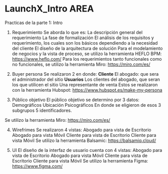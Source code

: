 # LaunchX_Intro AREA
Practicas de la parte 1: Intro

1. Requerimiento
Se aborda lo que es:
La descripción general del requerimiento
La fase de formalización
El análisis de los requisitos y requerimiento, los cuales son los básicos dependiendo a la necesidad del cliente
El diseño de la arquitectura de solución
Para el modelamiento de negocios y la vista de proceso, se utilizo la herramienta HEFLO BPM: https://www.heflo.com/
Para los requerimientos tanto funcionales como no funcionales, se utilizo la herramienta Miro: https://miro.com/es/

2. Buyer persona
Se realizaron 2 en donde:
**Cliente**
    El abogado: que sera el administrador del sitio
**Usuarios**
Los clientes del abogado, que seran los que utilicen el sitio
    Una representante de venta
Estos se realizaron con la herramienta Hubspot: https://www.hubspot.es/make-my-persona

3. Público objetivo
El público objetivo se determino por 3 datos:
    Demográficos
    Ubicación
    Psicográficos
En donde se eligieron de esos 3 subgrupos 5 identificadores.

Se utilizo la herramienta Miro: https://miro.com/es/

4. Wirefrimes
Se realizaron 4 vistas:
    Abogado para vista de Escritorio
    Abogado para vista Móvil
    Cliente para vista de Escritorio
    Cliente para vista Móvil
Se utilizo la herramienta Balsamic: https://balsamiq.cloud/

5. UI
El diseño de la interfaz de usuario cuenta con 4 vistas:
    Abogado para vista de Escritorio
    Abogado para vista Móvil
    Cliente para vista de Escritorio
    Cliente para vista Móvil
Se utilizo la herramienta Figma: https://www.figma.com/